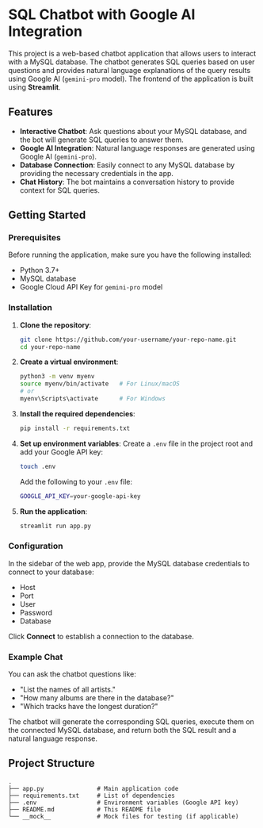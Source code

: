 # SQL Chatbot with Google AI Integration

This project is a web-based chatbot application that allows users to interact with a MySQL database. The chatbot generates SQL queries based on user questions and provides natural language explanations of the query results using Google AI (`gemini-pro` model). The frontend of the application is built using **Streamlit**.

## Features

- **Interactive Chatbot**: Ask questions about your MySQL database, and the bot will generate SQL queries to answer them.
- **Google AI Integration**: Natural language responses are generated using Google AI (`gemini-pro`).
- **Database Connection**: Easily connect to any MySQL database by providing the necessary credentials in the app.
- **Chat History**: The bot maintains a conversation history to provide context for SQL queries.

## Getting Started

### Prerequisites

Before running the application, make sure you have the following installed:

- Python 3.7+
- MySQL database
- Google Cloud API Key for `gemini-pro` model

### Installation

1. **Clone the repository**:
    ```bash
    git clone https://github.com/your-username/your-repo-name.git
    cd your-repo-name
    ```

2. **Create a virtual environment**:
    ```bash
    python3 -m venv myenv
    source myenv/bin/activate   # For Linux/macOS
    # or
    myenv\Scripts\activate      # For Windows
    ```

3. **Install the required dependencies**:
    ```bash
    pip install -r requirements.txt
    ```

4. **Set up environment variables**:
   Create a `.env` file in the project root and add your Google API key:
    ```bash
    touch .env
    ```

   Add the following to your `.env` file:
    ```bash
    GOOGLE_API_KEY=your-google-api-key
    ```

5. **Run the application**:
    ```bash
    streamlit run app.py
    ```

### Configuration

In the sidebar of the web app, provide the MySQL database credentials to connect to your database:
- Host
- Port
- User
- Password
- Database

Click **Connect** to establish a connection to the database.

### Example Chat

You can ask the chatbot questions like:
- "List the names of all artists."
- "How many albums are there in the database?"
- "Which tracks have the longest duration?"

The chatbot will generate the corresponding SQL queries, execute them on the connected MySQL database, and return both the SQL result and a natural language response.

## Project Structure

```plaintext
.
├── app.py               # Main application code
├── requirements.txt     # List of dependencies
├── .env                 # Environment variables (Google API key)
├── README.md            # This README file
└── __mock__             # Mock files for testing (if applicable)
